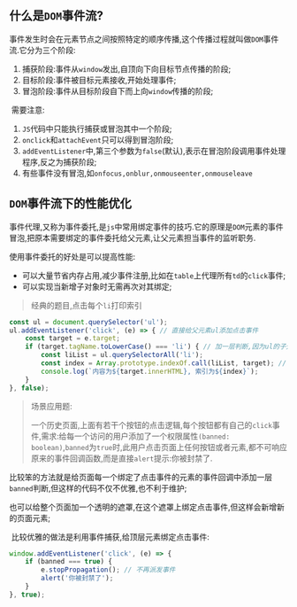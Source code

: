 ## 什么是`DOM`事件流?

​	事件发生时会在元素节点之间按照特定的顺序传播,这个传播过程就叫做`DOM`事件流.它分为三个阶段:

1. 捕获阶段:事件从`window`发出,自顶向下向目标节点传播的阶段;
2. 目标阶段:事件被目标元素接收,开始处理事件;
3. 冒泡阶段:事件从目标阶段自下而上向`window`传播的阶段;

​	需要注意:

1. `JS`代码中只能执行捕获或冒泡其中一个阶段;
2. `onclick`和`attachEvent`只可以得到冒泡阶段;
3. `addEventListener`中,第三个参数为`false`(默认),表示在冒泡阶段调用事件处理程序,反之为捕获阶段;
4. 有些事件没有冒泡,如`onfocus,onblur,onmouseenter,onmouseleave`



## `DOM`事件流下的性能优化

事件代理,又称为事件委托,是`js`中常用绑定事件的技巧.它的原理是`DOM`元素的事件冒泡,把原本需要绑定的事件委托给父元素,让父元素担当事件的监听职务.

使用事件委托的好处是可以提高性能:

- 可以大量节省内存占用,减少事件注册,比如在`table`上代理所有`td`的`click`事件;
- 可以实现当新增子对象时无需再次对其绑定;

> 经典的题目,点击每个`li`打印索引

```js
const ul = document.querySelector('ul');
ul.addEventListener('click', (e) => { // 直接给父元素ul添加点击事件
    const target = e.target;
    if (target.tagName.toLowerCase() === 'li') { // 加一层判断,因为ul的子元素不一定只有li元素,也可能有p元素span元素等等
        const liList = ul.querySelectorAll('li');
        const index = Array.prototype.indexOf.call(liList, target); // 之所以不直接使用indexOf,而是通过.call的方式改变this指向为liList,是因为liList是一个类数组,并没有indexOf方法
        console.log(`内容为${target.innerHTML}, 索引为${index}`);
    }
}, false);
```



> 场景应用题:
>
> 一个历史页面,上面有若干个按钮的点击逻辑,每个按钮都有自己的`click`事件,需求:给每一个访问的用户添加了一个权限属性`(banned: boolean)`,`banned`为`true`时,此用户点击页面上任何按钮或者元素,都不可响应原来的事件回调函数,而是直接`alert`提示:你被封禁了.

​	比较笨的方法就是给页面每一个绑定了点击事件的元素的事件回调中添加一层`banned`判断,但这样的代码不仅不优雅,也不利于维护;

​	也可以给整个页面加一个透明的遮罩,在这个遮罩上绑定点击事件,但这样会新增新的页面元素;

​	比较优雅的做法是利用事件捕获,给顶层元素绑定点击事件:

```js
window.addEventListener('click', (e) => {
	if (banned === true) {
		e.stopPropagation(); // 不再派发事件
		alert('你被封禁了');
	}
}, true);
```
